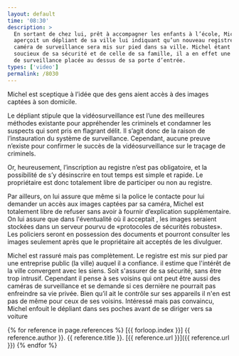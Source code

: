 ```yaml
---
layout: default
time: '08:30'
description: >
  En sortant de chez lui, prêt à accompagner les enfants à l’école, Michel
  aperçoit un dépliant de sa ville lui indiquant qu’un nouveau registre de
  caméra de surveillance sera mis sur pied dans sa ville. Michel étant un homme
  soucieux de sa sécurité et de celle de sa famille, il a en effet une caméra
  de surveillance placée au dessus de sa porte d’entrée.
types: ['video']
permalink: /8030
---
```


Michel est sceptique à l’idée que des gens aient accès à des images captées à son domicile.

Le dépliant stipule que la vidéosurveillance est l’une des meilleures méthodes existante pour appréhender les criminels et condamner les suspects qui sont pris en flagrant délit. Il s’agit donc de la raison de l’instauration du système de surveillance. Cependant, aucune preuve n’existe pour confirmer le succès de la vidéosurveillance sur le traçage de criminels.

Or, heureusement, l’inscription au registre n’est pas obligatoire, et  la possibilité de s’y désinscrire en tout temps est simple et rapide. Le propriétaire est donc totalement libre de participer ou non au registre. 

Par ailleurs, on lui assure que même si la police le contacte pour lui demander un accès aux images captées par sa caméra, Michel est totalement libre de refuser sans avoir à fournir d’explication supplémentaire. On lui assure que dans l'éventualité où il acceptait , les images seraient stockées dans un serveur pourvu de «protocoles de sécurités robustes». Les policiers seront en possession des documents et pourront consulter les images seulement après que le propriétaire ait acceptés de les divulguer.

Michel est rassuré mais pas complètement. Le registre est mis sur pied par une entreprise public (la ville) auquel il a confiance. il estime que l'intérêt de la ville convergent avec les siens. Soit s'assurer de sa sécurité, sans être trop intrusif. Cependant il pense à ses voisins qui ont peut être aussi des caméras de surveillance et se demande si ces dernière ne pourrait pas enfreindre sa vie privée. Bien qu’il ait le contrôle sur ses appareils il n'en est pas de même pour ceux de ses voisins. Intéressé mais pas convaincu, Michel enfouit le dépliant dans ses poches avant de se diriger vers sa voiture

{% for reference in page.references %}
[{{ forloop.index }}] {{ reference.author }}. {{ reference.title }}.
[{{ reference.url }}]({{ reference.url }})
{% endfor %}
